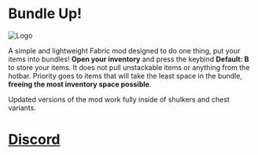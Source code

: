 # Bundle Up!
![Logo](https://cdn.modrinth.com/data/cached_images/92ba564b7717578c3b62d576ce680a61b02d035f.png)

A simple and lightweight Fabric mod designed to do one thing, put your items into bundles! **Open your inventory** and press the keybind **Default: B** to store your items. It does not pull unstackable items or anything from the hotbar. Priority goes to items that will take the least space in the bundle, **freeing the most inventory space possible**.

Updated versions of the mod work fully inside of shulkers and chest variants.

# [Discord](https://discord.gg/ZCaGkZeb4C)
